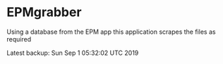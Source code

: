# EPMgrabber
Using a database from the EPM app this application scrapes the files as required


Latest backup: Sun Sep 1 05:32:02 UTC 2019
